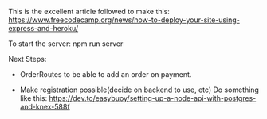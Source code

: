 This is the excellent article followed to make this: 
https://www.freecodecamp.org/news/how-to-deploy-your-site-using-express-and-heroku/

To start the server: npm run server

Next Steps: 

- OrderRoutes to be able to add an order on payment. 



- Make registration possible(decide on backend to use, etc)
Do something like this:
https://dev.to/easybuoy/setting-up-a-node-api-with-postgres-and-knex-588f